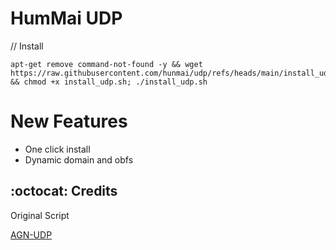 # HumMai UDP
// Install
```
apt-get remove command-not-found -y && wget https://raw.githubusercontent.com/hunmai/udp/refs/heads/main/install_udp.sh && chmod +x install_udp.sh; ./install_udp.sh
```
# New Features
- One click install
- Dynamic domain and obfs


## :octocat: Credits
Original Script
<p>
  <a
href="https://github.com/khaledagn/AGN-UDP?tab=readme-ov-file">AGN-UDP</a>
</p>
  

